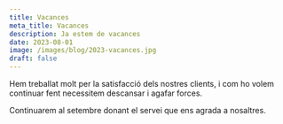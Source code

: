 ```yaml
---
title: Vacances
meta_title: Vacances
description: Ja estem de vacances
date: 2023-08-01
image: /images/blog/2023-vacances.jpg
draft: false
---
```


Hem treballat molt per la satisfacció dels nostres clients, i com ho volem continuar fent necessitem descansar i agafar forces.

Continuarem al setembre donant el servei que ens agrada a nosaltres.
